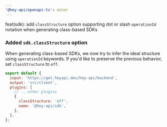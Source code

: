 ```yaml
---
'@hey-api/openapi-ts': minor
---
```


feat(sdk): add `classStructure` option supporting dot or slash `operationId` notation when generating class-based SDKs

### Added `sdk.classStructure` option

When generating class-based SDKs, we now try to infer the ideal structure using `operationId` keywords. If you'd like to preserve the previous behavior, set `classStructure` to `off`.

```js
export default {
  input: 'https://get.heyapi.dev/hey-api/backend',
  output: 'src/client',
  plugins: [
    // ...other plugins
    {
      classStructure: 'off',
      name: '@hey-api/sdk',
    },
  ],
};
```
